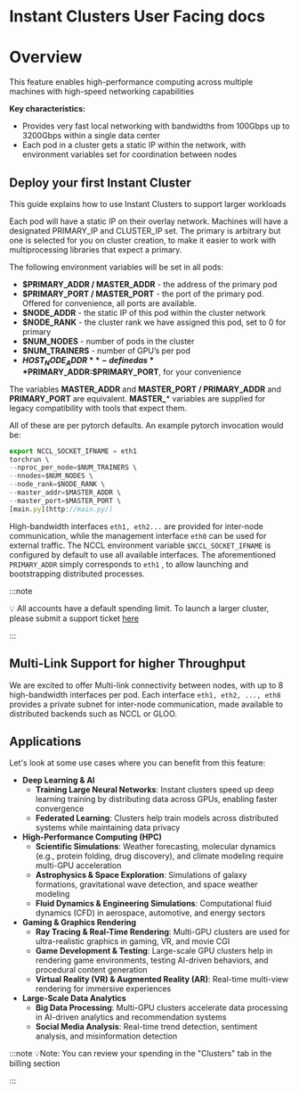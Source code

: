 # Instant Clusters User Facing docs

# Overview

This feature enables high-performance computing across multiple machines with high-speed networking capabilities

**Key characteristics:**

- Provides very fast local networking with bandwidths from 100Gbps up to 3200Gbps within a single data center⁠
- Each pod in a cluster gets a static IP within the network, with environment variables set for coordination between nodes

## Deploy your first Instant Cluster

This guide explains how to use Instant Clusters to support larger workloads

Each pod will have a static IP on their overlay network. Machines will have a designated
PRIMARY_IP and CLUSTER_IP set. The primary is arbitrary but one is selected for you on
cluster creation, to make it easier to work with multiprocessing libraries that expect a primary.

The following environment variables will be set in all pods:

- **$PRIMARY_ADDR / MASTER_ADDR** - the address of the primary pod
- **$PRIMARY_PORT / MASTER_PORT** - the port of the primary pod. Offered for
convenience, all ports are available.
- **$NODE_ADDR** - the static IP of this pod within the cluster network
- **$NODE_RANK** - the cluster rank we have assigned this pod, set to 0 for primary
- **$NUM_NODES** - number of pods in the cluster
- **$NUM_TRAINERS** - number of GPU’s per pod
- **$HOST_NODE_ADDR** - defined as **$PRIMARY_ADDR:$PRIMARY_PORT**, for your
convenience

The variables **MASTER_ADDR** and **MASTER_PORT / PRIMARY_ADDR** and **PRIMARY_PORT**
are equivalent. **MASTER_*** variables are supplied for legacy compatibility with tools that expect
them.

All of these are per pytorch defaults. An example pytorch invocation would be:

```jsx
export NCCL_SOCKET_IFNAME = eth1
torchrun \
--nproc_per_node=$NUM_TRAINERS \
--nnodes=$NUM_NODES \
--node_rank=$NODE_RANK \
--master_addr=$MASTER_ADDR \
--master_port=$MASTER_PORT \
[main.py](http://main.py/)
```

High-bandwidth interfaces `eth1, eth2...` are provided for inter-node communication, while the
management interface `eth0` can be used for external traffic. The NCCL environment variable `$NCCL_SOCKET_IFNAME` is configured by default to use all available interfaces. The aforementioned `PRIMARY_ADDR` simply corresponds to `eth1` , to allow launching and bootstrapping distributed processes.

:::note

💡 All accounts have a default spending limit. To launch a larger cluster, please submit a support ticket [here](mailto:help@runpod.io)

:::

## Multi-Link Support for higher Throughput

We are excited to offer Multi-link connectivity between nodes, with up to 8 high-bandwidth interfaces per pod. Each interface `eth1, eth2, ..., eth8` provides a private subnet for inter-node communication, made available to distributed backends such as NCCL or GLOO.

## Applications

Let's look at some use cases where you can benefit from this feature:

- **Deep Learning & AI**
    - **Training Large Neural Networks**: Instant clusters speed up deep learning training by distributing data across GPUs, enabling faster convergence
    - **Federated Learning**: Clusters help train models across distributed systems while maintaining data privacy
- **High-Performance Computing (HPC)**
    - **Scientific Simulations**: Weather forecasting, molecular dynamics (e.g., protein folding, drug discovery), and climate modeling require multi-GPU acceleration
    - **Astrophysics & Space Exploration**: Simulations of galaxy formations, gravitational wave detection, and space weather modeling
    - **Fluid Dynamics & Engineering Simulations**: Computational fluid dynamics (CFD) in aerospace, automotive, and energy sectors
- **Gaming & Graphics Rendering**
    - **Ray Tracing & Real-Time Rendering**: Multi-GPU clusters are used for ultra-realistic graphics in gaming, VR, and movie CGI
    - **Game Development & Testing**: Large-scale GPU clusters help in rendering game environments, testing AI-driven behaviors, and procedural content generation
    - **Virtual Reality (VR) & Augmented Reality (AR)**: Real-time multi-view rendering for immersive experiences
- **Large-Scale Data Analytics**
    - **Big Data Processing**: Multi-GPU clusters accelerate data processing in AI-driven analytics and recommendation systems
    - **Social Media Analysis**: Real-time trend detection, sentiment analysis, and misinformation detection

:::note
💡Note: You can review your spending in the "Clusters" tab in the billing section

:::
